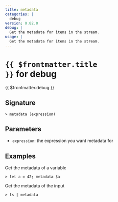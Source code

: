 ```yaml
---
title: metadata
categories: |
  debug
version: 0.82.0
debug: |
  Get the metadata for items in the stream.
usage: |
  Get the metadata for items in the stream.
---
```


# <code>{{ $frontmatter.title }}</code> for debug

<div class='command-title'>{{ $frontmatter.debug }}</div>

## Signature

```> metadata (expression)```

## Parameters

 -  `expression`: the expression you want metadata for

## Examples

Get the metadata of a variable
```shell
> let a = 42; metadata $a

```

Get the metadata of the input
```shell
> ls | metadata

```
